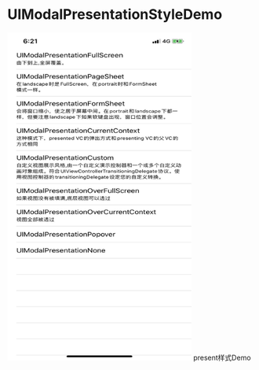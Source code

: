 # UIModalPresentationStyleDemo
<img width = "375" height = "667" src = "https://github.com/kylomooa/imageSource/blob/master/WechatIMG1.jpeg">
present样式Demo
